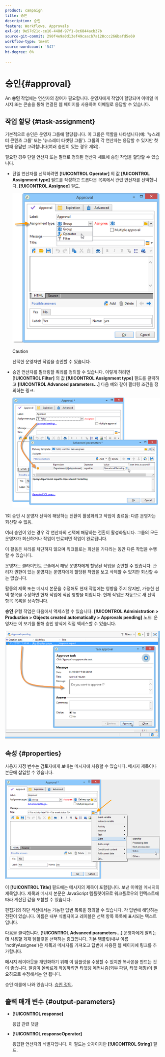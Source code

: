 ```yaml
---
product: campaign
title: 승인
description: 승인
feature: Workflows, Approvals
exl-id: 9e57d21c-ce16-448d-97f1-8c6844acb37b
source-git-commit: 290f4e9a0d13ef49caacb7a128ccc266bafd5e69
workflow-type: tm+mt
source-wordcount: '547'
ht-degree: 0%

---
```


# 승인{#approval}



An **승인** 작업에는 연산자의 참여가 필요합니다. 운영자에게 작업이 할당되며 이메일 메시지 또는 콘솔을 통해 연결된 웹 페이지를 사용하여 이메일로 응답할 수 있습니다.

## 작업 할당 {#task-assignment}

기본적으로 승인은 운영자 그룹에 할당됩니다. 이 그룹은 역할을 나타냅니다(예: &#39;뉴스레터 콘텐츠 그룹&#39; 또는 &#39;뉴스레터 타겟팅 그룹&#39;). 그룹의 각 연산자는 응답할 수 있지만 첫 번째 응답만 고려합니다(여러 승인이 있는 경우 제외).

필요한 경우 단일 연산자 또는 필터로 정의된 연산자 세트에 승인 작업을 할당할 수 있습니다.

* 단일 연산자를 선택하려면 **[!UICONTROL Operator]** 의 값 **[!UICONTROL Assignment type]** 필드를 작성하고 드롭다운 목록에서 관련 연산자를 선택합니다. **[!UICONTROL Assignee]** 필드.

  ![](assets/s_advuser_validation_box_assign.png)

  >[!CAUTION]
  >
  >선택한 운영자만 작업을 승인할 수 있습니다.

* 승인 연산자를 필터링할 쿼리를 정의할 수 있습니다. 이렇게 하려면 **[!UICONTROL Filter]** 의 값 **[!UICONTROL Assignment type]** 필드를 클릭하고 **[!UICONTROL Advanced parameters...]** 다음 예와 같이 필터링 조건을 정의하는 링크:

  ![](assets/s_advuser_validation_box_filter.png)

1회 승인 시 운영자 선택에 해당하는 전환이 활성화되고 작업이 종료됨: 다른 운영자는 회신할 수 없음.

여러 승인이 있는 경우 각 연산자의 선택에 해당하는 전환이 활성화됩니다. 그룹의 모든 운영자가 회신하거나 작업이 만료되면 작업이 완료됩니다.

이 활동은 처리를 차단하지 않으며 워크플로는 회신을 기다리는 동안 다른 작업을 수행할 수 있습니다.

운영자는 클라이언트 콘솔에서 해당 운영자에게 할당된 작업을 승인할 수 있습니다. 관리자 권한이 있는 운영자는 운영자에게 할당된 작업을 보고 삭제할 수 있지만 회신할 수는 없습니다.

활동의 제목 또는 메시지 본문을 수정해도 현재 작업에는 영향을 주지 않지만, 가능한 선택 항목을 수정하면 현재 작업에 직접 영향을 미칩니다. 현재 작업은 자동으로 새 선택 항목 목록을 상속합니다.

**승인** 유형 작업은 다음에서 액세스할 수 있습니다. **[!UICONTROL Administration > Production > Objects created automatically > Approvals pending]** 노드: 운영자는 이 보기를 통해 승인 양식에 직접 액세스할 수 있습니다.

![](assets/s_advuser_validation_from_console.png)

## 속성 {#properties}

사용자 지정 변수는 검토자에게 보내는 메시지에 사용할 수 있습니다. 메시지 제목이나 본문에 삽입할 수 있습니다.

![](assets/edit_validation.png)

이 **[!UICONTROL Title]** 필드에는 메시지의 제목이 포함됩니다. 보낸 이메일 메시지의 제목입니다. 제목과 메시지 본문은 JavaScript 템플릿이므로 워크플로우의 컨텍스트에 따라 계산된 값을 포함할 수 있습니다.

편집기의 하단 섹션에서는 가능한 답변 목록을 정의할 수 있습니다. 각 답변에 해당하는 전환이 있습니다. 이름은 내부 식별자이고 레이블은 선택 항목 목록에 표시되는 텍스트입니다.

다음을 클릭합니다. **[!UICONTROL Advanced parameters...]** 운영자에게 알리는 데 사용할 게재 템플릿을 선택하는 링크입니다. 기본 템플릿(내부 이름 &#39;notifyAssignee&#39;)은 제목과 메시지를 가져오고 답변에 사용된 웹 페이지에 링크를 추가합니다.

메시지 레이아웃을 개인화하기 위해 이 템플릿을 수정할 수 있지만 복사본을 만드는 것이 좋습니다. 알림이 올바르게 작동하려면 타겟팅 메커니즘(외부 파일, 타겟 매핑)이 필요하므로 수정해서는 안 됩니다.

승인 예를에 나와 있습니다. [승인 정의](define-approvals.md).

## 출력 매개 변수 {#output-parameters}

* **[!UICONTROL response]**

  응답 관련 댓글

* **[!UICONTROL responseOperator]**

  응답한 연산자의 식별자입니다. 이 필드는 숫자이지만 **[!UICONTROL String]** 필드.
